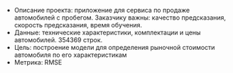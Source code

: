 * Описание проекта: приложение для сервиса по продаже автомобилей с пробегом. Заказчику важны: качество предсказания, скорость предсказания, время обучения.
* Данные: технические характеристики, комплектации и цены автомобилей. 354369 строк.
* Цель: построение модели для определения рыночной стоимости автомобиля по его характеристикам
* Метрика: RMSE
